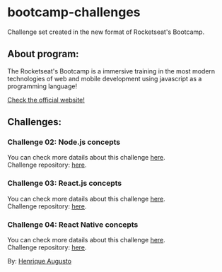 # bootcamp-challenges

Challenge set created in the new format of Rocketseat's Bootcamp.

## About program:

The Rocketseat's Bootcamp is a immersive training in the most modern technologies of web and mobile development using javascript as a programming language!

<a href="https://rocketseat.com.br/gostack">Check the official website!</a>

## Challenges:

### Challenge 02: Node.js concepts

You can check more datails about this challenge <a href="https://github.com/Rocketseat/bootcamp-gostack-desafios/tree/master/desafio-conceitos-nodejs">here</a>.</br>
Challenge repository: <a href="https://github.com/hick97/nodejs-concepts">here</a>.

### Challenge 03: React.js concepts

You can check more datails about this challenge <a href="https://github.com/Rocketseat/bootcamp-gostack-desafios/tree/master/desafio-conceitos-reactjs">here</a>.</br>
Challenge repository: <a href="https://github.com/hick97/reactjs-concepts">here</a>.

### Challenge 04: React Native concepts

You can check more datails about this challenge <a href="https://github.com/Rocketseat/bootcamp-gostack-desafios/tree/master/desafio-conceitos-react-native">here</a>.</br>
Challenge repository: <a href="https://github.com/hick97/react-native-concepts">here</a>.

By: <a href="https://github.com/hick97">Henrique Augusto</a>
